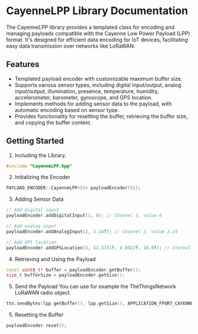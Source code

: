 # CayenneLPP Library Documentation
The CayenneLPP library provides a templated class for encoding and managing payloads compatible with the Cayenne Low Power Payload (LPP) format. It's designed for efficient data encoding for IoT devices, facilitating easy data transmission over networks like LoRaWAN.

## Features
- Templated payload encoder with customizable maximum buffer size.
- Supports various sensor types, including digital input/output, analog input/output, illumination, presence, temperature, humidity, accelerometer, barometer, gyroscope, and GPS location.
- Implements methods for adding sensor data to the payload, with automatic encoding based on sensor type.
- Provides functionality for resetting the buffer, retrieving the buffer size, and copying the buffer content.

## Getting Started

1. Including the Library.

```cpp
#include "CayenneLPP.hpp"
```

2. Initializing the Encoder
```cpp
PAYLOAD_ENCODER::CayenneLPP<51> payloadEncoder(51);
```
3. Adding Sensor Data
```cpp
// Add digital input
payloadEncoder.addDigitalInput(1, 0); // Channel 1, value 0

// Add analog input
payloadEncoder.addAnalogInput(2, 3.14f); // Channel 2, value 3.14

// Add GPS location
payloadEncoder.addGPSLocation(3, 52.3731f, 4.8922f, 10.0f); // Channel 3, lat, lon, alt
```
4. Retrieving and Using the Payload
```cpp
const uint8_t* buffer = payloadEncoder.getBuffer();
size_t bufferSize = payloadEncoder.getSize();
```
5. Send the Payload
You can use for example the TheThingsNetwork LoRaWAN radio object. 

```cpp
ttn.sendBytes(lpp.getBuffer(), lpp.getSize(), APPLICATION_FPORT_CAYENNE, false, SF);
```

5. Resetting the Buffer
```cpp
payloadEncoder.reset();
```